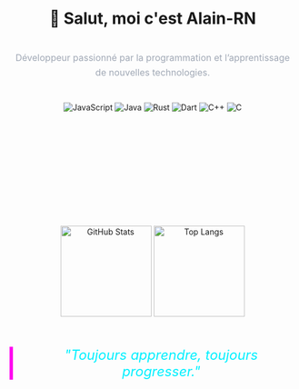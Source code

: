 <div align="center">

# 👋 Salut, moi c'est Alain-RN

<p style="font-size:16px; max-width:600px; line-height:1.6; color:#a0a8b5; margin-top:40px; margin-bottom:40px;">
Développeur passionné par la programmation et l’apprentissage de nouvelles technologies.
</p>

<p style="margin-bottom:200px;">
  <img src="https://img.shields.io/badge/JavaScript-F7DF1E?style=for-the-badge&logo=javascript&logoColor=black" alt="JavaScript" />
  <img src="https://img.shields.io/badge/Java-ED8B00?style=for-the-badge&logo=java&logoColor=white" alt="Java" />
  <img src="https://img.shields.io/badge/Rust-000000?style=for-the-badge&logo=rust&logoColor=white" alt="Rust" />
  <img src="https://img.shields.io/badge/Dart-0175C2?style=for-the-badge&logo=dart&logoColor=white" alt="Dart" />
  <img src="https://img.shields.io/badge/C++-00599C?style=for-the-badge&logo=c%2B%2B&logoColor=white" alt="C++" />
  <img src="https://img.shields.io/badge/C-A8B9CC?style=for-the-badge&logo=c&logoColor=black" alt="C" />
</p>

<p style="margin-bottom:50px;">
  <img src="https://github-readme-stats.vercel.app/api?username=Alain-RN&show_icons=true&theme=radical&hide_border=true&bg_color=0D1117&title_color=00F0FF&icon_color=FF00F0" height="160" alt="GitHub Stats" />
  <img src="https://github-readme-stats.vercel.app/api/top-langs/?username=Alain-RN&layout=compact&theme=radical&hide_border=true&bg_color=0D1117&title_color=00F0FF" height="160" alt="Top Langs" />
</p>

<blockquote style="font-style:italic; font-size:24px; color:#00f0ff; border-left:6px solid #ff00f0; padding-left:1em; max-width:600px; margin:auto; margin-top:50px;">
  "Toujours apprendre, toujours progresser."
</blockquote>

</div>
